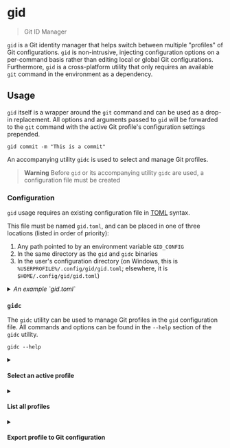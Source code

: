# gid

> Git ID Manager

`gid` is a Git identity manager that helps switch between multiple "profiles"
of Git configurations. `gid` is non-intrusive, injecting configuration options
on a per-command basis rather than editing local or global Git configurations.
Furthermore, `gid` is a cross-platform utility that only requires an available
`git` command in the environment as a dependency.

## Usage

`gid` itself is a wrapper around the `git` command and can be used as a drop-in
replacement. All options and arguments passed to `gid` will be forwarded to the
`git` command with the active Git profile's configuration settings prepended.

```console
gid commit -m "This is a commit"
```

An accompanying utility `gidc` is used to select and manage Git profiles.

> **Warning**
> Before `gid` or its accompanying utility `gidc` are used, a configuration
> file must be created

### Configuration

`gid` usage requires an existing configuration file in [TOML](https://toml.io)
syntax.

This file must be named `gid.toml`, and can be placed in one of three locations
(listed in order of priority):

1. Any path pointed to by an environment variable `GID_CONFIG`
2. In the same directory as the `gid` and `gidc` binaries
3. In the user's configuration directory (on Windows, this is
  `%USERPROFILE%/.config/gid/gid.toml`; elsewhere, it is
  `$HOME/.config/gid/gid.toml`)

<details>
<summary markdown="span"><i>An example `gid.toml`</i></summary>

```toml
active = "profile_name_1"  # The current active Git profile must be provided

[profile.profile_name_1]  # Profile names come after a mandatory `profile.`
user.name = "my_git_username"
user.email = "my_git_email@example.com"
user.signingkey = "my_git_signingkey"
commit.gpgsign = true
tag.gpgsign = true
pull.rebase = false
sshkey = "$HOME/.ssh/my_ssh_key"

[profile.whatever_other_name]  # Profiles can specify as few or many
                               # configuration options as desired
user.name = "my_git_username_2"
user.email = "i-only-want-to-change-these-settings@example.com"
sshkey = "$HOME/.ssh/id_rsa"
```
</details>

### `gidc`

The `gidc` utility can be used to manage Git profiles in the `gid`
configuration file. All commands and options can be found in the `--help`
section of the `gidc` utility.

```console
gidc --help
```

<details>
<summary markdown="span"><h4>Select an active profile</h4></summary>

An active Git profile can be selected with the `set` command.

```console
gidc set <profile_name>
```
> **Warning**
> The provided profile name must be a valid name in the configuration file
</details>

<details>
<summary markdown="span"><h4>List all profiles</h4></summary>

All available profile names in the configuration file can be listed with the
`list` command. The currently active profile will be marked with a `*`.

```console
gidc list
```
</details>

<details>
<summary markdown="span"><h4>Export profile to Git configuration</h4></summary>

Any defined profile can be exported to either a repository-local or the global
Git configuration with the `export` command.

```console
gidc export [-g] [profile_name]
```

The `-g` flag indicates whether the profile should be exported to the global
Git configuration. If not set, `export` will work with the local Git
configuration by default.

A profile name can be provided to `export` to specify which profile should be
used. If not provided, the current active profile will be used by default.
</details>
